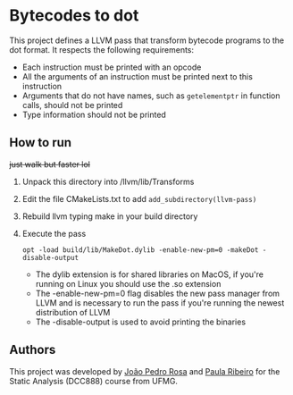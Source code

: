 # Bytecodes to dot

This project defines a LLVM pass that transform bytecode programs to the dot format.
It respects the following requirements:

- Each instruction must be printed with an opcode
- All the arguments of an instruction must be printed next to this instruction
- Arguments that do not have names, such as `getelementptr` in function calls, should not be printed
- Type information should not be printed

## How to run
~~just walk but faster lol~~
1. Unpack this directory into /llvm/lib/Transforms
2. Edit the file CMakeLists.txt to add `add_subdirectory(llvm-pass)`
3. Rebuild llvm typing make in your build directory
4. Execute the pass

   `opt -load build/lib/MakeDot.dylib -enable-new-pm=0 -makeDot -disable-output`

   - The dylib extension is for shared libraries on MacOS, if you're running on Linux you should use the .so extension
   - The -enable-new-pm=0 flag disables the new pass manager from LLVM and is necessary to run the pass if you're running the newest distribution of LLVM
   - The -disable-output is used to avoid printing the binaries

## Authors

This project was developed by [João Pedro Rosa](https://github.com/jotaRenan) and [Paula Ribeiro](https://github.com/paula-mr) for the Static Analysis (DCC888) course from UFMG.
